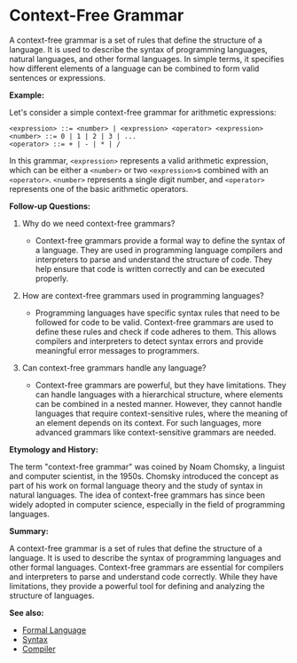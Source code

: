 # Context-Free Grammar

A context-free grammar is a set of rules that define the structure of a
language. It is used to describe the syntax of programming languages, natural
languages, and other formal languages. In simple terms, it specifies how
different elements of a language can be combined to form valid sentences or
expressions.

**Example:**

Let's consider a simple context-free grammar for arithmetic expressions:

```
<expression> ::= <number> | <expression> <operator> <expression>
<number> ::= 0 | 1 | 2 | 3 | ...
<operator> ::= + | - | * | /
```

In this grammar, `<expression>` represents a valid arithmetic expression, which
can be either a `<number>` or two `<expression>`s combined with an
`<operator>`. `<number>` represents a single digit number, and `<operator>`
represents one of the basic arithmetic operators.

**Follow-up Questions:**

1. Why do we need context-free grammars?
   - Context-free grammars provide a formal way to define the syntax of a
     language. They are used in programming language compilers and interpreters
     to parse and understand the structure of code. They help ensure that code
     is written correctly and can be executed properly.

2. How are context-free grammars used in programming languages?
   - Programming languages have specific syntax rules that need to be followed
     for code to be valid. Context-free grammars are used to define these rules
     and check if code adheres to them. This allows compilers and interpreters
     to detect syntax errors and provide meaningful error messages to
     programmers.

3. Can context-free grammars handle any language?
   - Context-free grammars are powerful, but they have limitations. They can
     handle languages with a hierarchical structure, where elements can be
     combined in a nested manner. However, they cannot handle languages that
     require context-sensitive rules, where the meaning of an element depends
     on its context. For such languages, more advanced grammars like
     context-sensitive grammars are needed.

**Etymology and History:**

The term "context-free grammar" was coined by Noam Chomsky, a linguist and
computer scientist, in the 1950s. Chomsky introduced the concept as part of his
work on formal language theory and the study of syntax in natural languages. The
idea of context-free grammars has since been widely adopted in computer science,
especially in the field of programming languages.

**Summary:**

A context-free grammar is a set of rules that define the structure of a language.
It is used to describe the syntax of programming languages and other formal
languages. Context-free grammars are essential for compilers and interpreters to
parse and understand code correctly. While they have limitations, they provide a
powerful tool for defining and analyzing the structure of languages.

**See also:**

- [Formal Language](?concept=formal+language&specialist_role=Computer+scientist&target_audience=Manager+without+much+technical+background)
- [Syntax](?concept=syntax&specialist_role=Computer+scientist&target_audience=Manager+without+much+technical+background)
- [Compiler](?concept=compiler&specialist_role=Computer+scientist&target_audience=Manager+without+much+technical+background)